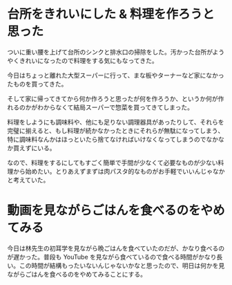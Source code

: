 # 台所をきれいにした & 料理を作ろうと思った
ついに重い腰を上げて台所のシンクと排水口の掃除をした。汚かった台所がようやくきれいになったので料理をする気にもなってきた。

今日はちょっと離れた大型スーパーに行って、まな板やターナーなど家になかったものを買ってきた。

そして家に帰ってきてから何か作ろうと思ったが何を作ろうか、というか何が作れるのかがわからなくて結局スーパーで惣菜を買ってきてしまった。

料理をしようにも調味料や、他にも足りない調理器具があったりして、それらを完璧に揃えると、もし料理が続かなかったときにそれらが無駄になってしまう、特に調味料なんかはほっといたら捨てなければいけなくなってしまうのでなかなか買えずにいる。

なので、料理をするにしてもすごく簡単で手間が少なくて必要なものが少ない料理から始めたい。とりあえずまずは肉パスタ的なものがお手軽でいいんじゃなかと考えていた。

# 動画を見ながらごはんを食べるのをやめてみる
今日は林先生の初耳学を見ながら晩ごはんを食べていたのだが、かなり食べるのが遅かった。普段も YouTube を見ながら食べているので食べる時間がかなり長い。この時間が結構もったいないんじゃないかなと思ったので、明日は何かを見ながらごはんを食べるのをやめてみることにする。
